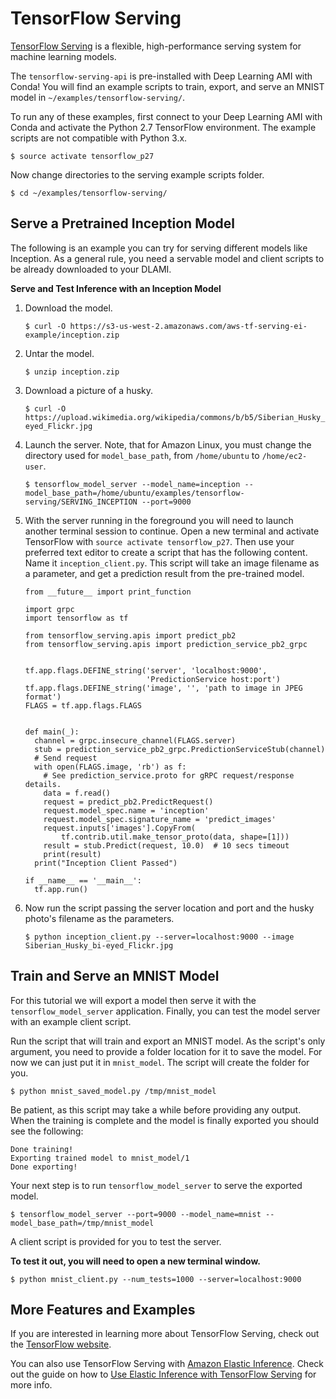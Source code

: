 # TensorFlow Serving<a name="tutorial-tfserving"></a>

[TensorFlow Serving](https://www.tensorflow.org/serving/) is a flexible, high\-performance serving system for machine learning models\.

The `tensorflow-serving-api` is pre\-installed with Deep Learning AMI with Conda\! You will find an example scripts to train, export, and serve an MNIST model in `~/examples/tensorflow-serving/`\.

To run any of these examples, first connect to your Deep Learning AMI with Conda and activate the Python 2\.7 TensorFlow environment\. The example scripts are not compatible with Python 3\.x\.

```
$ source activate tensorflow_p27
```

Now change directories to the serving example scripts folder\.

```
$ cd ~/examples/tensorflow-serving/
```

## Serve a Pretrained Inception Model<a name="tf-serving-inception"></a>

The following is an example you can try for serving different models like Inception\. As a general rule, you need a servable model and client scripts to be already downloaded to your DLAMI\.

**Serve and Test Inference with an Inception Model**

1. Download the model\.

   ```
   $ curl -O https://s3-us-west-2.amazonaws.com/aws-tf-serving-ei-example/inception.zip
   ```

1. Untar the model\.

   ```
   $ unzip inception.zip
   ```

1. Download a picture of a husky\.

   ```
   $ curl -O https://upload.wikimedia.org/wikipedia/commons/b/b5/Siberian_Husky_bi-eyed_Flickr.jpg
   ```

1. Launch the server\. Note, that for Amazon Linux, you must change the directory used for `model_base_path`, from `/home/ubuntu` to `/home/ec2-user`\.

   ```
   $ tensorflow_model_server --model_name=inception --model_base_path=/home/ubuntu/examples/tensorflow-serving/SERVING_INCEPTION --port=9000
   ```

1. With the server running in the foreground you will need to launch another terminal session to continue\. Open a new terminal and activate TensorFlow with `source activate tensorflow_p27`\. Then use your preferred text editor to create a script that has the following content\. Name it `inception_client.py`\. This script will take an image filename as a parameter, and get a prediction result from the pre\-trained model\.

   ```
   from __future__ import print_function
   
   import grpc
   import tensorflow as tf
   
   from tensorflow_serving.apis import predict_pb2
   from tensorflow_serving.apis import prediction_service_pb2_grpc
   
   
   tf.app.flags.DEFINE_string('server', 'localhost:9000',
                              'PredictionService host:port')
   tf.app.flags.DEFINE_string('image', '', 'path to image in JPEG format')
   FLAGS = tf.app.flags.FLAGS
   
   
   def main(_):
     channel = grpc.insecure_channel(FLAGS.server)
     stub = prediction_service_pb2_grpc.PredictionServiceStub(channel)
     # Send request
     with open(FLAGS.image, 'rb') as f:
       # See prediction_service.proto for gRPC request/response details.
       data = f.read()
       request = predict_pb2.PredictRequest()
       request.model_spec.name = 'inception'
       request.model_spec.signature_name = 'predict_images'
       request.inputs['images'].CopyFrom(
           tf.contrib.util.make_tensor_proto(data, shape=[1]))
       result = stub.Predict(request, 10.0)  # 10 secs timeout
       print(result)
     print("Inception Client Passed")
   
   if __name__ == '__main__':
     tf.app.run()
   ```

1. Now run the script passing the server location and port and the husky photo's filename as the parameters\.

   ```
   $ python inception_client.py --server=localhost:9000 --image Siberian_Husky_bi-eyed_Flickr.jpg
   ```

## Train and Serve an MNIST Model<a name="tutorial-tfserving-mnist"></a>

For this tutorial we will export a model then serve it with the `tensorflow_model_server` application\. Finally, you can test the model server with an example client script\.

Run the script that will train and export an MNIST model\. As the script's only argument, you need to provide a folder location for it to save the model\. For now we can just put it in `mnist_model`\. The script will create the folder for you\.

```
$ python mnist_saved_model.py /tmp/mnist_model
```

 Be patient, as this script may take a while before providing any output\. When the training is complete and the model is finally exported you should see the following: 

```
Done training!
Exporting trained model to mnist_model/1
Done exporting!
```

Your next step is to run `tensorflow_model_server` to serve the exported model\. 

```
$ tensorflow_model_server --port=9000 --model_name=mnist --model_base_path=/tmp/mnist_model
```

A client script is provided for you to test the server\.

**To test it out, you will need to open a new terminal window\.**

```
$ python mnist_client.py --num_tests=1000 --server=localhost:9000
```

## More Features and Examples<a name="tutorial-tfserving-project"></a>

If you are interested in learning more about TensorFlow Serving, check out the [TensorFlow website](https://www.tensorflow.org/serving/)\.

You can also use TensorFlow Serving with [Amazon Elastic Inference](https://docs.aws.amazon.com/elastic-inference/latest/developerguide/what-is-ei.html)\. Check out the guide on how to [Use Elastic Inference with TensorFlow Serving](https://docs.aws.amazon.com/elastic-inference/latest/developerguide/ei-tensorflow-python.html) for more info\.